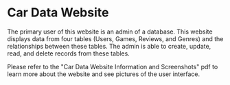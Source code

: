 # Car Data Website

The primary user of this website is an admin of a database. This website displays data from four tables (Users, Games, Reviews, and Genres) and the relationships between these tables. The admin is able to create, update, read, and delete records from these tables. 

Please refer to the "Car Data Website Information and Screenshots" pdf to learn more about the website and see pictures of the user interface.
